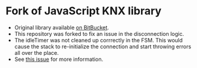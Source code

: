 # Fork of JavaScript KNX library

- Original library available [on BitBucket](https://bitbucket.org/ekarak/knx.js/src/master/).
- This repository was forked to fix an issue in the disconnection logic.
- The idleTimer was not cleaned up corrrectly in the FSM. This would cause the stack to re-initialize the connection and start throwing errors all over the place.
- See [this issue](https://bitbucket.org/ekarak/knx.js/issues/87/fsm-disconnect-not-correctly-closing/) for more information.
